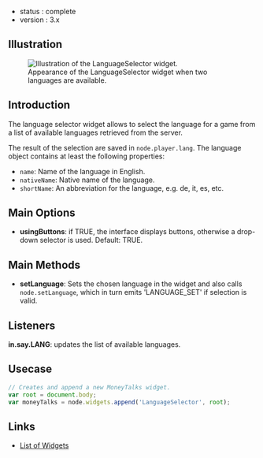  - status : complete
 - version : 3.x

## Illustration
<figure>
  <img src="http://nodegame.org/images/wiki/LanguageSelector.png" alt="Illustration of the LanguageSelector widget.">
  <br>
  <figcaption>Appearance of the LanguageSelector widget when two
  languages are available.</figcaption>
</figure>


## Introduction

The language selector widget allows to select the language for a game
from a list of available languages retrieved from the server.

The result of the selection are saved in `node.player.lang`. The
language object contains at least the following properties:

- `name`: Name of the language in English.
- `nativeName`: Native name of the language.
- `shortName`: An abbreviation for the language, e.g. de, it, es, etc.


## Main Options

- **usingButtons**: if TRUE, the interface displays buttons, otherwise
    a drop-down selector is used. Default: TRUE.
    
## Main Methods

- **setLanguage**: Sets the chosen language in the widget and also
    calls `node.setLanguage`, which in turn emits 'LANGUAGE_SET' if
    selection is valid.

## Listeners

**in.say.LANG**: updates the list of available languages.

## Usecase

```js
// Creates and append a new MoneyTalks widget.
var root = document.body;
var moneyTalks = node.widgets.append('LanguageSelector', root);
```

## Links

- [List of Widgets](Widgets-v3)
